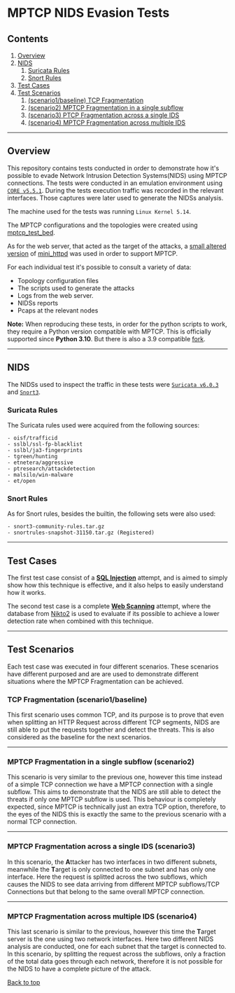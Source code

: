 # MPTCP NIDS Evasion Tests

## Contents
1. [Overview](#overview)
2. [NIDS](#nids)
    1. [Suricata Rules](#suricata-rules)
    2. [Snort Rules](#snort-rules) 
3. [Test Cases](#test-cases)
4. [Test Scenarios](#test-scenarios)
    1. [(scenario1/baseline) TCP Fragmentation](#scenario1) 
    2. [(scenario2) MPTCP Fragmentation in a single subflow](#scenario2)
    3. [(scenario3) PTCP Fragmentation across a single IDS](#scenario3)
    4. [(scenario4) MPTCP Fragmentation across multiple IDS](#scenario4)

---

## Overview
This repository contains tests conducted in order to demonstrate how it's possible to evade Network Intrusion Detection Systems(NIDS) using MPTCP connections. 
The tests were conducted in an emulation environment using [`CORE v5.5.1`](https://github.com/coreemu/core). During the tests execution traffic was recorded in the relevant interfaces. Those captures were later used to generate the NIDSs analysis. 

The machine used for the tests was running `Linux Kernel 5.14`.


The MPTCP configurations and the topologies were created using [mptcp_test_bed](https://github.com/RuiCunhaM/mptcp_test_bed).

As for the web server, that acted as the target of the attacks, a [small altered version](https://github.com/RuiCunhaM/mini_httpd/tree/mptcp-detailed-logs) of [mini_httpd](https://github.com/peter-leonov/mini_httpd) was used in order to support MPTCP.

For each individual test it's possible to consult a variety of data:
  - Topology configuration files
  - The scripts used to generate the attacks
  - Logs from the web server.
  - NIDSs reports
  - Pcaps at the relevant nodes

**Note:** When reproducing these tests, in order for the python scripts to work, they require a Python version compatible with MPTCP. This is officially supported since **Python 3.10**. But there is also a 3.9 compatible [fork](https://github.com/RuiCunhaM/cpython/tree/3.9-mptcp).  

---

## NIDS

The NIDSs used to inspect the traffic in these tests were [`Suricata v6.0.3`](https://suricata.io/) and [`Snort3`](https://www.snort.org/snort3).


### Suricata Rules 
The Suricata rules used were acquired from the following sources:

```
- oisf/trafficid
- sslbl/ssl-fp-blacklist
- sslbl/ja3-fingerprints
- tgreen/hunting
- etnetera/aggressive
- ptresearch/attackdetection
- malsilo/win-malware
- et/open
```

### Snort Rules
As for Snort rules, besides the builtin, the following sets were also used:
```
- snort3-community-rules.tar.gz
- snortrules-snapshot-31150.tar.gz (Registered)
```
---

## Test Cases
The first test case consist of a [**SQL Injection**](SQL_Injection/) attempt, and is aimed to simply show how this technique is effective, and it also helps to easily understand how it works.
 
The second test case is a complete [**Web Scanning**](Web_Scanning/) attempt, where the database from [Nikto2](https://cirt.net/Nikto2) is used to evaluate if its possible to achieve a lower detection rate when combined with this technique.

---

## Test Scenarios
Each test case was executed in four different scenarios. These scenarios have different purposed and are are used to demonstrate different situations where the MPTCP Fragmentation can be achieved.

<a name="scenario1"></a>
### TCP Fragmentation (scenario1/baseline)
This first scenario uses common TCP, and its purpose is to prove that even when splitting an HTTP Request across different TCP segments, NIDS are still able to put the requests together and detect the threats. This is also considered as the baseline for the next scenarios.

---

<a name="scenario2"></a>
### MPTCP Fragmentation in a single subflow (scenario2)
This scenario is very similar to the previous one, however this time instead of a simple TCP connection we have a MPTCP connection with a single subflow. This aims to demonstrate that the NIDS are still able to detect the threats if only one MPTCP subflow is used. This behaviour is completely expected, since MPTCP is technically just an extra TCP option, therefore, to the eyes of the NIDS this is exactly the same to the previous scenario with a normal TCP connection.

---

<a name="scenario3"></a>
### MPTCP Fragmentation across a single IDS (scenario3)
In this scenario, the **A**ttacker has two interfaces in two different subnets, meanwhile the **T**arget is only connected to one subnet and has only one interface. Here the request is splitted across the two subflows, which causes the NIDS to see data arriving from different MPTCP subflows/TCP Connections but that belong to the same overall MPTCP connection.

---

<a name="scenario4"></a>
### MPTCP Fragmentation across multiple IDS (scenario4)
This last scenario is similar to the previous, however this time the **T**arget server is the one using two network interfaces. Here two different NIDS analysis are conducted, one for each subnet that the target is connected to. In this scenario, by splitting the request across the subflows, only a fraction of the total data goes through each network, therefore it is not possible for the NIDS to have a complete picture of the attack. 

[Back to top](#contents)


